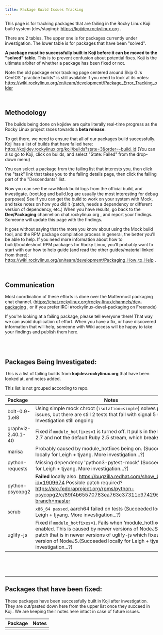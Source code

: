 ```yaml
---
title: Package Build Issues Tracking
---
```


This page is for tracking packages that are failing in the Rocky Linux Koji build system (dev/staging): https://kojidev.rockylinux.org .

There are 2 tables.  The upper one is for packages currently under investigation.  The lower table is for packages that have been "solved".  

**A package must be successfully built in Koji before it can be moved to the "solved" table.**  This is to prevent confusion about potential fixes.  Koji is the ultimate arbiter of whether a package has been fixed or not.

Note: the old package error tracking page centered around Skip G.'s CentOS "practice builds" is still available if you need to look at its notes: https://wiki.rockylinux.org/en/team/development/Package_Error_Tracking_older

<br />

## Methodology
The builds being done on kojidev are quite literally real-time progress as the Rocky Linux project races towards a **beta release**. 

To get there, we need to ensure that all of our packages build successfully.  Koji has a list of builds that have failed here:  https://kojidev.rockylinux.org/koji/builds?state=3&order=-build_id  (You can also go to Koji, click on builds, and select "State: Failed" from the drop-down menu)


You can select a package from the failing list that interests you, then click the "task" link that takes you to the failing details page, then click the failing part of the "Descendants" list.

Now you can see the raw Mock build logs from the official build, and investigate. (root.log and build.log are usually the most interesting for debug purposes)  See if you can get the build to work on your system with Mock, and take notes on how you did it (patch, needs a dependency or different version of dependency, etc.)  When you have results, go back to the **Dev/Packaging** channel on chat.rockylinux.org , and report your findings.  Someone will update this page with the findings.

It goes without saying that the more you know about using the Mock build tool, and the RPM package compilation process in general, the better you'll be able to help.  If you need more information about how to build/troubleshoot RPM packages for Rocky Linux, you'll probably want to start with our how to help guide (and read the other guides/material linked from there): https://wiki.rockylinux.org/en/team/development/Packaging_How_to_Help .

<br />

## Communication
Most coordination of these efforts is done over the Mattermost packaging chat channel. (https://chat.rockylinux.org/rocky-linux/channels/dev-packaging , or if you prefer IRC: #rockylinux-devel-packaging on Freenode)

If you're looking at a failing package, please tell everyone there!  That way we can avoid duplication of effort.  When you have a fix, or have discovered information that will help, someone with Wiki access will be happy to take your findings and publish them here.  

<br />
<br />

## Packages Being Investigated:
This is a list of failing builds from **kojidev.rockylinux.org** that have been looked at, and notes added. 

This list is not grouped according to repo.

| Package | Notes |
|:--------|----------------|
| bolt-0.9-1.el8 | Using simple mock chroot (`isolation=simple`) solves permission issues, but there are still 2 tests that fail with signal 5 (SIGTRAP).  Investigation still ongoing |
| graphviz-2.40.1-40 | Fixed if `module_hotfixes=1` is turned off.  It pulls in the latest Ruby 2.7 and not the default Ruby 2.5 stream, which breaks the build |
| marisa | Probably caused by module_hotfixes being on. (Succeeded locally for Leigh + tjyang.  More investigation...?) |
| python-requests | Missing dependency 'python3-pytest-mock' (Succeeded locally for Leigh + tjyang.  More investigation...?) |
| python-psycopg2 | **Failed** locally also.  https://bugzilla.redhat.com/show_bug.cgi?id=1909674  Possible patch required?  https://src.fedoraproject.org/rpms/python-psycopg2/c/89f4b65570783ea763c37311e974296d3ff40d90?branch=master |
| scrub | `x86_64 passed`, aarch64 failed on tests (Succeeded locally for Leigh + tjyang.  More investigation...?) |
| uglify-js| Fixed if `module_hotfixes=1`. Fails when ‘module_hotfixes’ is enabled. This is caused by newer versions of NodeJS. Found a patch that is in newer versions of uglify-js which fixes this for any version of NodeJS.(Succeeded locally for Leigh + tjyang.  More investigation...?) |


<br />
<br />
<br />
<hr />

## Packages that have been fixed:
These packages have been successfully built in Koji after investigation.  They are cut/pasted down here from the upper list once they succeed in Koji.  We are keeping their notes here intact in case of future issues.

| Package | Notes |
|:--------|----------------|
|  |  |
